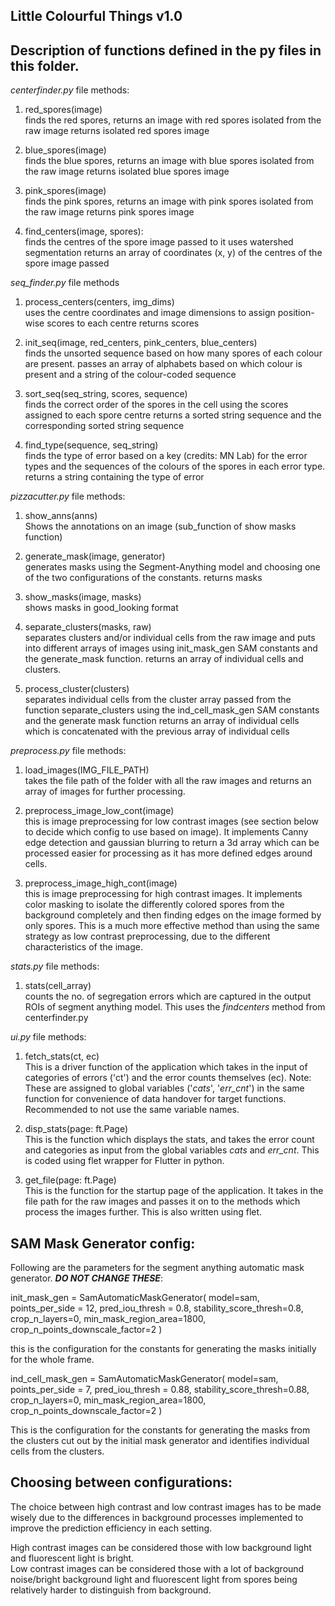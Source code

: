 **Little Colourful Things** v1.0
---
Description of functions defined in the py files in this folder. 
---
_centerfinder.py_ file methods:

1. red_spores(image)   
   finds the red spores, returns an image with red spores isolated from the raw image
   returns isolated red spores image

2. blue_spores(image)  
   finds the blue spores, returns an image with blue spores isolated from the raw image
   returns isolated blue spores image

3. pink_spores(image)  
   finds the pink spores, returns an image with pink spores isolated from the raw image
   returns pink spores image

4. find_centers(image, spores):  
   finds the centres of the spore image passed to it
   uses watershed segmentation
   returns an array of coordinates (x, y) of the centres of the spore image passed

*seq_finder.py* file methods 

1. process_centers(centers, img_dims)  
   uses the centre coordinates and image dimensions to assign position-wise scores to each centre
   returns scores

2. init_seq(image, red_centers, pink_centers, blue_centers)   
   finds the unsorted sequence based on how many spores of each colour are present. 
   passes an array of alphabets based on which colour is present and a string of the colour-coded sequence

3. sort_seq(seq_string, scores, sequence)    
   finds the correct order of the spores in the cell using the scores assigned to each spore centre
   returns a sorted string sequence and the corresponding sorted string sequence

4. find_type(sequence, seq_string)   
   finds the type of error based on a key (credits: MN Lab) for the error types and the sequences of the colours of the spores in each error type. 
   returns a string containing the type of error   


*pizzacutter.py* file methods:

1. show_anns(anns)    
   Shows the annotations on an image (sub_function of show masks function)

2. generate_mask(image, generator)    
   generates masks using the Segment-Anything model and choosing one of the two configurations of the constants. 
   returns masks

3. show_masks(image, masks)     
   shows masks in good_looking format

4. separate_clusters(masks, raw)     
   separates clusters and/or individual cells from the raw image and puts into different arrays of images using init_mask_gen SAM constants and the generate_mask function.
   returns an array of individual cells and clusters. 

5. process_cluster(clusters)   
   separates individual cells from the cluster array passed from the function separate_clusters using the ind_cell_mask_gen SAM constants and the generate mask function
   returns an array of individual cells which is concatenated with the previous array of individual cells

*preprocess.py* file methods:

1. load_images(IMG_FILE_PATH)     
   takes the file path of the folder with all the raw images and returns an array of images for further processing. 

2. preprocess_image_low_cont(image)   
   this is image preprocessing for low contrast images (see section below to decide which config to use based on image).
   It implements Canny edge detection and gaussian blurring to return a 3d array which can be processed easier for processing as it has more defined edges around cells. 

3. preprocess_image_high_cont(image)   
   this is image preprocessing for high contrast images. 
   It implements color masking to isolate the differently colored spores from the background completely and then finding edges on the image formed by only spores. This is a much more effective method than using the same strategy as low contrast preprocessing, due to the different characteristics of the image. 

*stats.py* file methods: 

1. stats(cell_array)    
   counts the no. of segregation errors which are captured in the output ROIs of segment anything model. 
   This uses the _findcenters_ method from centerfinder.py 

*ui.py* file methods:

1. fetch_stats(ct, ec)    
   This is a driver function of the application which takes in the input of categories of errors ('ct') and the error counts themselves (ec). 
   Note: These are assigned to global variables ('*cats*', '*err_cnt*') in the same function for convenience of data handover for target functions. Recommended to not use the same variable names. 

2. disp_stats(page: ft.Page)    
   This is the function which displays the stats, and takes the error count and categories as input from the global variables *cats* and *err_cnt*. This is coded using flet wrapper for Flutter in python. 

3. get_file(page: ft.Page)    
   This is the function for the startup page of the application. It takes in the file path for the raw images and passes it on to the methods which process the images further. 
   This is also written using flet. 

SAM Mask Generator config:
---
Following are the parameters for the segment anything automatic mask generator.
***DO NOT CHANGE THESE***:

init_mask_gen = SamAutomaticMaskGenerator(
    model=sam,
    points_per_side = 12,
    pred_iou_thresh = 0.8,
    stability_score_thresh=0.8,
    crop_n_layers=0,
    min_mask_region_area=1800,
    crop_n_points_downscale_factor=2
)

this is the configuration for the constants for generating the masks initially for the whole frame. 

ind_cell_mask_gen = SamAutomaticMaskGenerator(
    model=sam,
    points_per_side = 7,
    pred_iou_thresh = 0.88,
    stability_score_thresh=0.88,
    crop_n_layers=0,
    min_mask_region_area=1800,
    crop_n_points_downscale_factor=2
)

This is the configuration for the constants for generating the masks from the clusters cut out by the initial mask generator and identifies individual cells from the clusters. 

Choosing between configurations:
---
The choice between high contrast and low contrast images has to be made wisely due to the differences in background processes implemented to improve the prediction efficiency in each setting. 

High contrast images can be considered those with low background light and fluorescent light is bright.   
Low contrast images can be considered those with a lot of background noise/bright background light and fluorescent light from spores being relatively harder to distinguish from background.    


 





